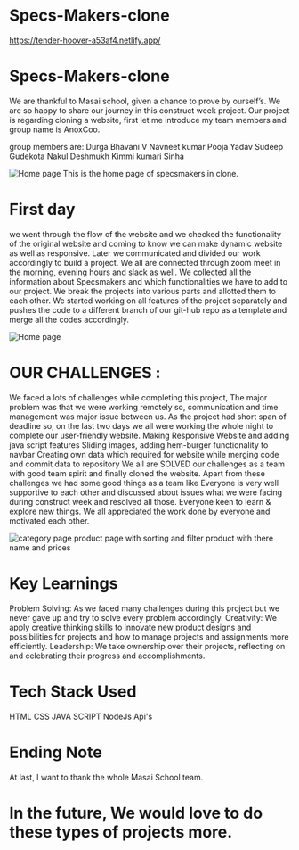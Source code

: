 # Specs-Makers-clone
https://tender-hoover-a53af4.netlify.app/


# Specs-Makers-clone
We are thankful to Masai school, given a chance to prove by ourself’s. We are so happy to share our journey in this construct week project. Our project is regarding cloning a website, first let me introduce my team members and group name is AnoxCoo.

group members are:
Durga Bhavani V
Navneet kumar
Pooja Yadav
Sudeep Gudekota
Nakul Deshmukh
Kimmi kumari Sinha
 
![Home page](https://cdn.shopify.com/s/files/1/0015/2879/1092/files/2-pairs-Home-1_6b8a4807-ffaa-4a81-af2b-e0189989607c_1500x.jpg?v=1646378822)
This is the home page of specsmakers.in clone.

# First day 
we went through the flow of the website and we checked the functionality of the original website and coming to know we can make dynamic website as well as responsive. Later we communicated and divided our work accordingly to build a project.
We all are connected through zoom meet in the morning, evening hours and slack as well. We collected all the information about Specsmakers and which functionalities we have to add to our project. We break the projects into various parts and allotted them to each other. We started working on all features of the project separately and pushes the code to a different branch of our git-hub repo as a template and merge all the codes accordingly.

![Home page](https://cdn.shopify.com/s/files/1/0015/2879/1092/files/Home-Eye-Check-up_1500x.jpg?v=1646378909)

# OUR CHALLENGES :
We faced a lots of challenges while completing this project, The major problem was that we were working remotely so, communication and time management was major issue between us. As the project had short span of deadline so, on the last two days we all were working the whole night to complete our user-friendly website.
Making Responsive Website and adding java script features
Sliding images, adding hem-burger functionality to navbar
Creating own data which required for website
while merging code and commit data to repository
We all are SOLVED our challenges as a team with good team spirit and finally cloned the website.
Apart from these challenges we had some good things as a team like
Everyone is very well supportive to each other and discussed about issues what we were facing during construct week and resolved all those.
Everyone keen to learn & explore new things.
We all appreciated the work done by everyone and motivated each other.

![category page](https://cdn.shopify.com/s/files/1/0015/2879/1092/files/Home-Eye-Check-up_1500x.jpg?v=1646378909)
product page with sorting and filter product with there name and prices

# Key Learnings

Problem Solving: As we faced many challenges during this project but we never gave up and try to solve every problem accordingly.
Creativity: We apply creative thinking skills to innovate new product designs and possibilities for projects and how to manage projects and assignments more efficiently.
Leadership: We take ownership over their projects, reflecting on and celebrating their progress and accomplishments.

# Tech Stack Used 

HTML
CSS
JAVA SCRIPT
NodeJs
Api's


# Ending Note 
At last, I want to thank the whole Masai School team.

# In the future, We would love to do these types of projects more.








